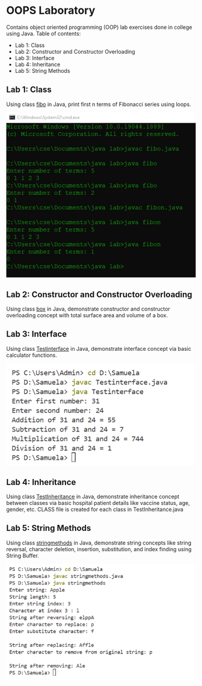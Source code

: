 # OOPS Laboratory
Contains object oriented programming (OOP) lab exercises done in college using Java. Table of contents:
- Lab 1: Class
- Lab 2: Constructor and Constructor Overloading
- Lab 3: Interface
- Lab 4: Inheritance
- Lab 5: String Methods


## Lab 1: Class 
Using class [fibo](https://github.com/Samuela31/OOPS-Laboratory/blob/main/fibo.java) in Java, print first n terms of Fibonacci series using loops.

![op1](https://github.com/Samuela31/OOPS-Laboratory/blob/main/oops%20lab%201%20output.png)

## Lab 2: Constructor and Constructor Overloading
Using class [box](https://github.com/Samuela31/OOPS-Laboratory/blob/main/box.java) in Java, demonstrate constructor and constructor overloading concept with total surface area and volume of a box. 

## Lab 3: Interface
Using class [Testinterface](https://github.com/Samuela31/OOPS-Laboratory/blob/main/Testinterface.java) in Java, demonstrate interface concept via basic calculator functions.

![op3](https://github.com/Samuela31/OOPS-Laboratory/blob/main/oops%20lab%203%20output.png)

## Lab 4: Inheritance
Using class [TestInheritance](https://github.com/Samuela31/OOPS-Laboratory/blob/main/TestInheritance.java) in Java, demonstrate inheritance concept between classes via basic hospital patient details like vaccine status, age, gender, etc. CLASS file is created for each class in TestInheritance.java

## Lab 5: String Methods
Using class [stringmethods](https://github.com/Samuela31/OOPS-Laboratory/blob/main/stringmethods.java) in Java, demonstrate string concepts like string reversal, character deletion, insertion, substitution, and index finding using String Buffer.

![op5](https://github.com/Samuela31/OOPS-Laboratory/blob/main/oops%20lab%205%20output.png)
